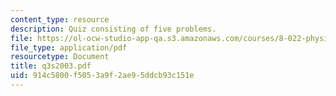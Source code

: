 ```yaml
---
content_type: resource
description: Quiz consisting of five problems.
file: https://ol-ocw-studio-app-qa.s3.amazonaws.com/courses/8-022-physics-ii-electricity-and-magnetism-fall-2004/914c5800f5053a9f2ae95ddcb93c151e_q3s2003.pdf
file_type: application/pdf
resourcetype: Document
title: q3s2003.pdf
uid: 914c5800-f505-3a9f-2ae9-5ddcb93c151e
---
```


